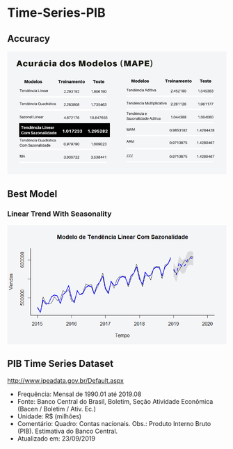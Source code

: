 # Time-Series-PIB

## Accuracy
![Accuracy of Models](https://github.com/ricardobreis/Time-Series-PIB/blob/master/Accuracy.PNG)

## Best Model
### Linear Trend With Seasonality
![PIB - Time Series](https://github.com/ricardobreis/Time-Series-PIB/blob/master/forecast%20-%20tendencia%20linear%20com%20sazonalidade.png)

## PIB Time Series Dataset
http://www.ipeadata.gov.br/Default.aspx

- Frequência: Mensal de 1990.01 até 2019.08
- Fonte: Banco Central do Brasil, Boletim, Seção Atividade Econômica (Bacen / Boletim / Ativ. Ec.)
- Unidade: R$ (milhões)
- Comentário: Quadro: Contas nacionais. Obs.: Produto Interno Bruto (PIB). Estimativa do Banco Central.
- Atualizado em: 23/09/2019
